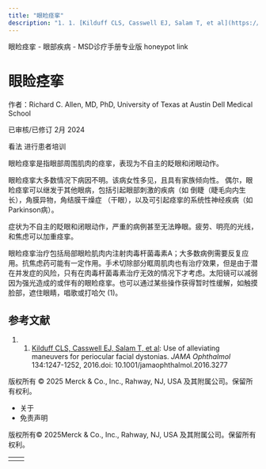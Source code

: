 ```yaml
---
title: "眼睑痉挛"
description: "1. 1. [Kilduff CLS, Casswell EJ, Salam T, et al](https://www.ncbi.nlm.nih.gov/pubmed/27606483): Use of alleviating maneuvers for periocular facial dystonias. _JAMA Ophthalmol_ 134:1247-1252, 2016.doi: 10.1001/jamaophthalmol.2016.3277"
---
```


﻿眼睑痉挛 \- 眼部疾病 \- MSD诊疗手册专业版 honeypot link

# 眼睑痉挛

作者：Richard C. Allen, MD, PhD, University of Texas at Austin Dell Medical School

已审核/已修订 2月 2024

看法 进行患者培训

眼睑痉挛是指眼部周围肌肉的痉挛，表现为不自主的眨眼和闭眼动作。

眼睑痉挛大多数情况下病因不明。该病女性多见，且具有家族倾向性。 偶尔，眼睑痉挛可以继发于其他眼病，包括引起眼部刺激的疾病（如 倒睫（睫毛向内生长），角膜异物，角结膜干燥症 （干眼），以及可引起痉挛的系统性神经疾病（如 Parkinson病）。

症状为不自主的眨眼和闭眼动作，严重的病例甚至无法睁眼。疲劳、明亮的光线，和焦虑可以加重痉挛。

眼睑痉挛治疗包括局部眼睑肌肉内注射肉毒杆菌毒素A；大多数病例需要反复应用。抗焦虑药可能有一定作用。手术切除部分眶周肌肉也有治疗效果，但是由于潜在并发症的风险，只有在肉毒杆菌毒素治疗无效的情况下才考虑。太阳镜可以减弱因为强光造成的或伴有的眼睑痉挛。也可以通过某些操作获得暂时性缓解，如触摸脸部，遮住眼睛，唱歌或打哈欠 (1)。

## 参考文献

1. 1. [Kilduff CLS, Casswell EJ, Salam T, et al](https://www.ncbi.nlm.nih.gov/pubmed/27606483): Use of alleviating maneuvers for periocular facial dystonias. _JAMA Ophthalmol_ 134:1247-1252, 2016.doi: 10.1001/jamaophthalmol.2016.3277




版权所有 © 2025
Merck & Co., Inc., Rahway, NJ, USA 及其附属公司。保留所有权利。

- 关于
- 免责声明

版权所有© 2025Merck & Co., Inc., Rahway, NJ, USA 及其附属公司。保留所有权利。

|     |     |
| --- | --- |
|  |  |